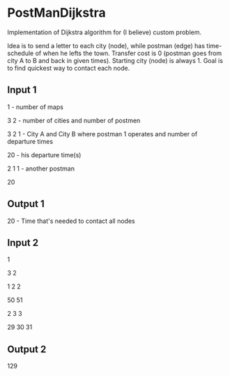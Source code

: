 # PostManDijkstra

Implementation of Dijkstra algorithm for (I believe) custom problem. 

Idea is to send a letter to each city (node), while postman (edge) has time-schedule of when he lefts the town. Transfer cost is 0 (postman goes from city A to B and back in given times). Starting city (node) is always 1. 
Goal is to find quickest way to contact each node.

## Input 1
1         - number of maps

3 2       - number of cities and number of postmen

3 2 1     - City A and City B where postman 1 operates and number of departure times

20        - his departure time(s)

2 1 1     - another postman

20



## Output 1
20        - Time that's needed to contact all nodes

## Input 2
1

3 2

1 2 2

50 51

2 3 3

29 30 31

## Output 2
129
